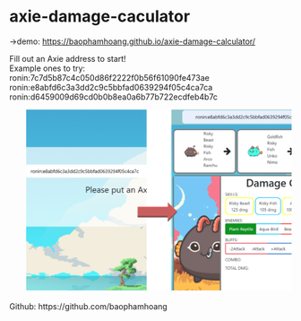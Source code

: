 # axie-damage-caculator

->demo: https://baophamhoang.github.io/axie-damage-calculator/

Fill out an Axie address to start! <br/>
Example ones to try: <br/>
ronin:7c7d5b87c4c050d86f2222f0b56f61090fe473ae <br/>
ronin:e8abfd6c3a3dd2c9c5bbfad0639294f05c4ca7ca <br/>
ronin:d6459009d69cd0b0b8ea0a6b77b722ecdfeb4b7c <br/>

<div style="margin-left: 30px;">
<img src="https://github.com/baophamhoang/axie-damage-caculator/blob/master/resources/img/example.png" alt='Instruction' width="600" style='left:50'>
</div>

<br />
Github: https://github.com/baophamhoang

